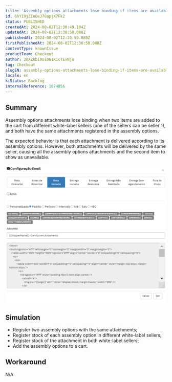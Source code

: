 ```yaml
---
title: 'Assembly options attachments lose binding if items are available in different white-label sellers'
id: 6hYI9jZIeOeJ78apjX7Fk2
status: PUBLISHED
createdAt: 2024-08-02T12:30:49.104Z
updatedAt: 2024-08-02T12:30:50.088Z
publishedAt: 2024-08-02T12:30:50.088Z
firstPublishedAt: 2024-08-02T12:30:50.088Z
contentType: knownIssue
productTeam: Checkout
author: 2mXZkbi0oi061KicTExNjo
tag: Checkout
slugEN: assembly-options-attachments-lose-binding-if-items-are-available-in-different-whitelabel-sellers
locale: en
kiStatus: Backlog
internalReference: 1074856
---
```


## Summary


Assembly options attachments lose binding when two items are added to the cart from different white-label sellers (one of the sellers can be seller 1), and both have the same attachments registered in the assembly options.

The expected behavior is that each attachment is delivered according to its assembly options. However, both attachments will be delivered by the same seller, causing all the assembly options attachments and the second item to show as unavailable.

 ![](https://raw.githubusercontent.com/vtexdocs/help-center-content/refs/heads/main/_1.png)


##

## Simulation



- Register two assembly options with the same attachments;
- Register stock of each assembly option in different white-label sellers;
- Register stock of the attachment in both white-label sellers;
- Add the assembly options to a cart.


##

## Workaround


N/A




